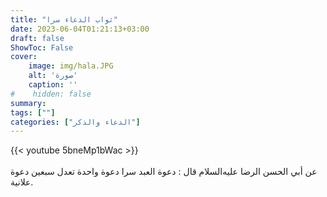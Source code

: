 ```yaml
---
title: "ثواب الدعاء سرا"
date: 2023-06-04T01:21:13+03:00
draft: false
ShowToc: False
cover:
    image: img/hala.JPG
    alt: 'صورة'
    caption: ''
#    hidden: false
summary: 
tags: [""]
categories: ["الدعاء والذكر"]
---
```

{{< youtube 5bneMp1bWac >}}  
 <br>
عن أبي الحسن الرضا عليه‌السلام
قال : دعوة العبد سرا دعوة واحدة تعدل سبعين دعوة علانية.

